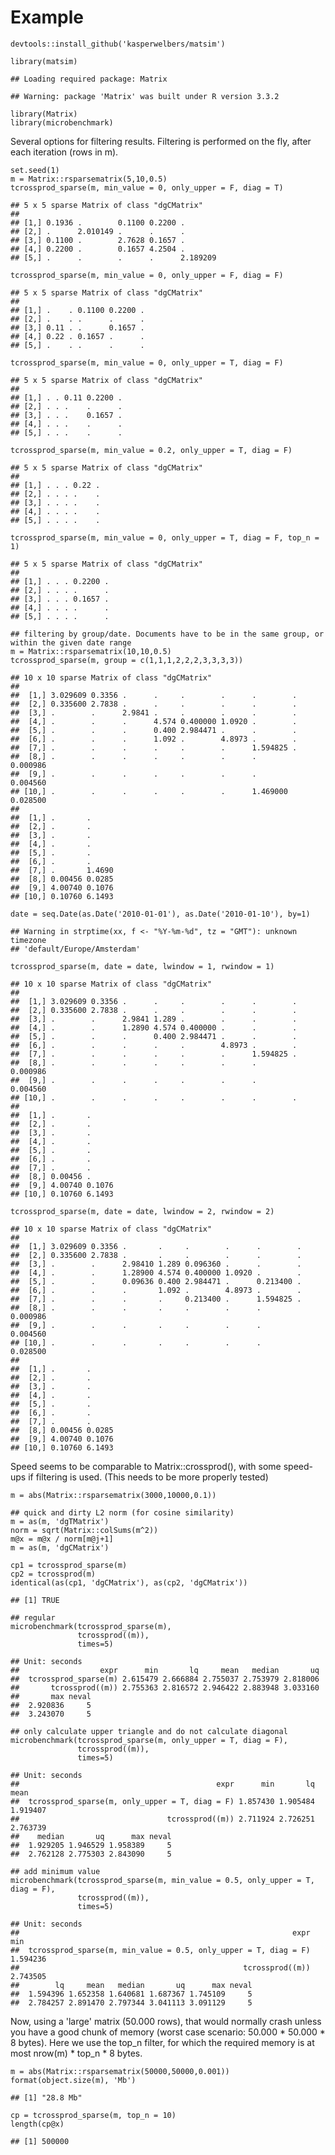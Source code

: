 Example
=======

    devtools::install_github('kasperwelbers/matsim')

    library(matsim)

    ## Loading required package: Matrix

    ## Warning: package 'Matrix' was built under R version 3.3.2

    library(Matrix)
    library(microbenchmark)

Several options for filtering results. Filtering is performed on the
fly, after each iteration (rows in m).

    set.seed(1)
    m = Matrix::rsparsematrix(5,10,0.5)
    tcrossprod_sparse(m, min_value = 0, only_upper = F, diag = T)

    ## 5 x 5 sparse Matrix of class "dgCMatrix"
    ##                                            
    ## [1,] 0.1936 .        0.1100 0.2200 .       
    ## [2,] .      2.010149 .      .      .       
    ## [3,] 0.1100 .        2.7628 0.1657 .       
    ## [4,] 0.2200 .        0.1657 4.2504 .       
    ## [5,] .      .        .      .      2.189209

    tcrossprod_sparse(m, min_value = 0, only_upper = F, diag = F)

    ## 5 x 5 sparse Matrix of class "dgCMatrix"
    ##                            
    ## [1,] .    . 0.1100 0.2200 .
    ## [2,] .    . .      .      .
    ## [3,] 0.11 . .      0.1657 .
    ## [4,] 0.22 . 0.1657 .      .
    ## [5,] .    . .      .      .

    tcrossprod_sparse(m, min_value = 0, only_upper = T, diag = F)

    ## 5 x 5 sparse Matrix of class "dgCMatrix"
    ##                       
    ## [1,] . . 0.11 0.2200 .
    ## [2,] . . .    .      .
    ## [3,] . . .    0.1657 .
    ## [4,] . . .    .      .
    ## [5,] . . .    .      .

    tcrossprod_sparse(m, min_value = 0.2, only_upper = T, diag = F)

    ## 5 x 5 sparse Matrix of class "dgCMatrix"
    ##                  
    ## [1,] . . . 0.22 .
    ## [2,] . . . .    .
    ## [3,] . . . .    .
    ## [4,] . . . .    .
    ## [5,] . . . .    .

    tcrossprod_sparse(m, min_value = 0, only_upper = T, diag = F, top_n = 1)

    ## 5 x 5 sparse Matrix of class "dgCMatrix"
    ##                    
    ## [1,] . . . 0.2200 .
    ## [2,] . . . .      .
    ## [3,] . . . 0.1657 .
    ## [4,] . . . .      .
    ## [5,] . . . .      .

    ## filtering by group/date. Documents have to be in the same group, or within the given date range
    m = Matrix::rsparsematrix(10,10,0.5)
    tcrossprod_sparse(m, group = c(1,1,1,2,2,2,3,3,3,3))

    ## 10 x 10 sparse Matrix of class "dgCMatrix"
    ##                                                                     
    ##  [1,] 3.029609 0.3356 .      .     .        .      .        .       
    ##  [2,] 0.335600 2.7838 .      .     .        .      .        .       
    ##  [3,] .        .      2.9841 .     .        .      .        .       
    ##  [4,] .        .      .      4.574 0.400000 1.0920 .        .       
    ##  [5,] .        .      .      0.400 2.984471 .      .        .       
    ##  [6,] .        .      .      1.092 .        4.8973 .        .       
    ##  [7,] .        .      .      .     .        .      1.594825 .       
    ##  [8,] .        .      .      .     .        .      .        0.000986
    ##  [9,] .        .      .      .     .        .      .        0.004560
    ## [10,] .        .      .      .     .        .      1.469000 0.028500
    ##                     
    ##  [1,] .       .     
    ##  [2,] .       .     
    ##  [3,] .       .     
    ##  [4,] .       .     
    ##  [5,] .       .     
    ##  [6,] .       .     
    ##  [7,] .       1.4690
    ##  [8,] 0.00456 0.0285
    ##  [9,] 4.00740 0.1076
    ## [10,] 0.10760 6.1493

    date = seq.Date(as.Date('2010-01-01'), as.Date('2010-01-10'), by=1)

    ## Warning in strptime(xx, f <- "%Y-%m-%d", tz = "GMT"): unknown timezone
    ## 'default/Europe/Amsterdam'

    tcrossprod_sparse(m, date = date, lwindow = 1, rwindow = 1)

    ## 10 x 10 sparse Matrix of class "dgCMatrix"
    ##                                                                     
    ##  [1,] 3.029609 0.3356 .      .     .        .      .        .       
    ##  [2,] 0.335600 2.7838 .      .     .        .      .        .       
    ##  [3,] .        .      2.9841 1.289 .        .      .        .       
    ##  [4,] .        .      1.2890 4.574 0.400000 .      .        .       
    ##  [5,] .        .      .      0.400 2.984471 .      .        .       
    ##  [6,] .        .      .      .     .        4.8973 .        .       
    ##  [7,] .        .      .      .     .        .      1.594825 .       
    ##  [8,] .        .      .      .     .        .      .        0.000986
    ##  [9,] .        .      .      .     .        .      .        0.004560
    ## [10,] .        .      .      .     .        .      .        .       
    ##                     
    ##  [1,] .       .     
    ##  [2,] .       .     
    ##  [3,] .       .     
    ##  [4,] .       .     
    ##  [5,] .       .     
    ##  [6,] .       .     
    ##  [7,] .       .     
    ##  [8,] 0.00456 .     
    ##  [9,] 4.00740 0.1076
    ## [10,] 0.10760 6.1493

    tcrossprod_sparse(m, date = date, lwindow = 2, rwindow = 2)

    ## 10 x 10 sparse Matrix of class "dgCMatrix"
    ##                                                                      
    ##  [1,] 3.029609 0.3356 .       .     .        .      .        .       
    ##  [2,] 0.335600 2.7838 .       .     .        .      .        .       
    ##  [3,] .        .      2.98410 1.289 0.096360 .      .        .       
    ##  [4,] .        .      1.28900 4.574 0.400000 1.0920 .        .       
    ##  [5,] .        .      0.09636 0.400 2.984471 .      0.213400 .       
    ##  [6,] .        .      .       1.092 .        4.8973 .        .       
    ##  [7,] .        .      .       .     0.213400 .      1.594825 .       
    ##  [8,] .        .      .       .     .        .      .        0.000986
    ##  [9,] .        .      .       .     .        .      .        0.004560
    ## [10,] .        .      .       .     .        .      .        0.028500
    ##                     
    ##  [1,] .       .     
    ##  [2,] .       .     
    ##  [3,] .       .     
    ##  [4,] .       .     
    ##  [5,] .       .     
    ##  [6,] .       .     
    ##  [7,] .       .     
    ##  [8,] 0.00456 0.0285
    ##  [9,] 4.00740 0.1076
    ## [10,] 0.10760 6.1493

Speed seems to be comparable to Matrix::crossprod(), with some speed-ups
if filtering is used. (This needs to be more properly tested)

    m = abs(Matrix::rsparsematrix(3000,10000,0.1))

    ## quick and dirty L2 norm (for cosine similarity)
    m = as(m, 'dgTMatrix')
    norm = sqrt(Matrix::colSums(m^2))
    m@x = m@x / norm[m@j+1]
    m = as(m, 'dgCMatrix')

    cp1 = tcrossprod_sparse(m)
    cp2 = tcrossprod(m)
    identical(as(cp1, 'dgCMatrix'), as(cp2, 'dgCMatrix'))

    ## [1] TRUE

    ## regular
    microbenchmark(tcrossprod_sparse(m),
                   tcrossprod((m)),
                   times=5)

    ## Unit: seconds
    ##                  expr      min       lq     mean   median       uq
    ##  tcrossprod_sparse(m) 2.615479 2.666884 2.755037 2.753979 2.818006
    ##       tcrossprod((m)) 2.755363 2.816572 2.946422 2.883948 3.033160
    ##       max neval
    ##  2.920836     5
    ##  3.243070     5

    ## only calculate upper triangle and do not calculate diagonal
    microbenchmark(tcrossprod_sparse(m, only_upper = T, diag = F),
                   tcrossprod((m)),
                   times=5)

    ## Unit: seconds
    ##                                            expr      min       lq     mean
    ##  tcrossprod_sparse(m, only_upper = T, diag = F) 1.857430 1.905484 1.919407
    ##                                 tcrossprod((m)) 2.711924 2.726251 2.763739
    ##    median       uq      max neval
    ##  1.929205 1.946529 1.958389     5
    ##  2.762128 2.775303 2.843090     5

    ## add minimum value
    microbenchmark(tcrossprod_sparse(m, min_value = 0.5, only_upper = T, diag = F),
                   tcrossprod((m)),
                   times=5)

    ## Unit: seconds
    ##                                                             expr      min
    ##  tcrossprod_sparse(m, min_value = 0.5, only_upper = T, diag = F) 1.594236
    ##                                                  tcrossprod((m)) 2.743505
    ##        lq     mean   median       uq      max neval
    ##  1.594396 1.652358 1.640681 1.687367 1.745109     5
    ##  2.784257 2.891470 2.797344 3.041113 3.091129     5

Now, using a 'large' matrix (50.000 rows), that would normally crash
unless you have a good chunk of memory (worst case scenario: 50.000 \*
50.000 \* 8 bytes). Here we use the top\_n filter, for which the
required memory is at most nrow(m) \* top\_n \* 8 bytes.

    m = abs(Matrix::rsparsematrix(50000,50000,0.001))
    format(object.size(m), 'Mb')

    ## [1] "28.8 Mb"

    cp = tcrossprod_sparse(m, top_n = 10)
    length(cp@x)

    ## [1] 500000
